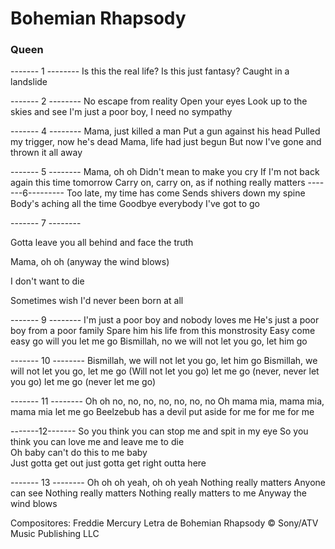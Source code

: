 # Bohemian Rhapsody

### Queen



------- 1 --------
Is this the real life?
Is this just fantasy?
Caught in a landslide

------- 2 --------
No escape from reality
Open your eyes
Look up to the skies and see
I'm just a poor boy, I need no sympathy

------- 4 --------
Mama, just killed a man
Put a gun against his head
Pulled my trigger, now he's dead
Mama, life had just begun
But now I've gone and thrown it all away

------- 5 --------
Mama, oh oh
Didn't mean to make you cry
If I'm not back again this time tomorrow
Carry on, carry on, as if nothing really matters
-------6---------
Too late, my time has come
Sends shivers down my spine
Body's aching all the time
Goodbye everybody I've got to go

------- 7 --------

Gotta leave you all behind and face the truth

Mama, oh oh (anyway the wind blows)

I don't want to die

Sometimes wish I'd never been born at all

------- 9 --------
I'm just a poor boy and nobody loves me
He's just a poor boy from a poor family
Spare him his life from this monstrosity
Easy come easy go will you let me go
Bismillah, no we will not let you go, let him go

------- 10 --------
Bismillah, we will not let you go, let him go
Bismillah, we will not let you go, let me go
(Will not let you go) let me go (never, never let you go) let me go (never let me go)

------- 11 --------
Oh oh no, no, no, no, no, no, no
Oh mama mia, mama mia, mama mia let me go
Beelzebub has a devil put aside for me for me for me

-------12-------
So you think you can stop me and spit in my eye
So you think you can love me and leave me to die  
Oh baby can't do this to me baby  
Just gotta get out just gotta get right outta here

------- 13 --------
Oh oh oh yeah, oh oh yeah
Nothing really matters
Anyone can see
Nothing really matters
Nothing really matters to me
Anyway the wind blows


Compositores: Freddie Mercury
Letra de Bohemian Rhapsody © Sony/ATV Music Publishing LLC
